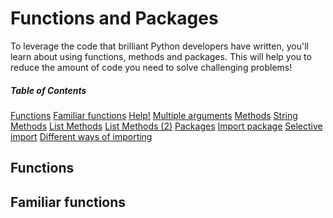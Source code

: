 # Functions and Packages
To leverage the code that brilliant Python developers have written, you'll learn about using functions, methods and packages. This will help you to reduce the amount of code you need to solve challenging problems!

##### Table of Contents  
[Functions](#functions)
[Familiar functions](#familiar_functions)
[Help!](#help)
[Multiple arguments](#multiple_arguments)
[Methods](#methods)
[String Methods](#string_methods)
[List Methods](#list_methods)
[List Methods (2)](#list_methods_2)
[Packages](#packages)
[Import package](#import_package)
[Selective import](#selective_import)
[Different ways of importing](#different_ways_of_importing)

<a name="functions" />

## Functions


<a name="familiar_functions" />

## Familiar functions


<a name="Help" />

## 


<a name="multiple_arguments" />

##


<a name="methods" />

## 


<a name="string_methods" />

## 


<a name="list_methods" />

##


<a name="list_methods_2" />
<a name="packages" />
<a name="import_package" />
<a name="selective_import" />
<a name="different_ways_of_importing" />